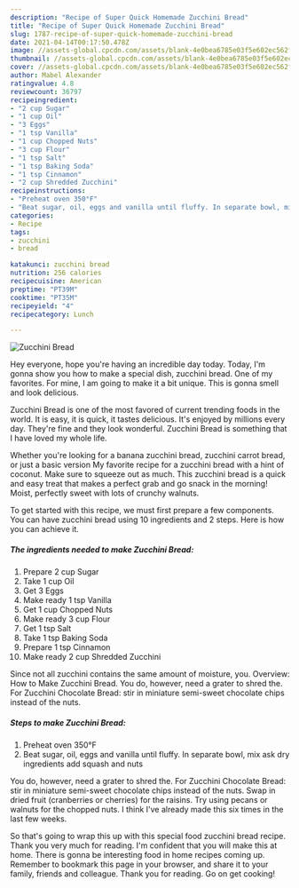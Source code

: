 ```yaml
---
description: "Recipe of Super Quick Homemade Zucchini Bread"
title: "Recipe of Super Quick Homemade Zucchini Bread"
slug: 1787-recipe-of-super-quick-homemade-zucchini-bread
date: 2021-04-14T00:17:50.478Z
image: //assets-global.cpcdn.com/assets/blank-4e0bea6785e03f5e602ec562f230caae08da540cada707380b4fe1bbebba43da.png
thumbnail: //assets-global.cpcdn.com/assets/blank-4e0bea6785e03f5e602ec562f230caae08da540cada707380b4fe1bbebba43da.png
cover: //assets-global.cpcdn.com/assets/blank-4e0bea6785e03f5e602ec562f230caae08da540cada707380b4fe1bbebba43da.png
author: Mabel Alexander
ratingvalue: 4.8
reviewcount: 36797
recipeingredient:
- "2 cup Sugar"
- "1 cup Oil"
- "3 Eggs"
- "1 tsp Vanilla"
- "1 cup Chopped Nuts"
- "3 cup Flour"
- "1 tsp Salt"
- "1 tsp Baking Soda"
- "1 tsp Cinnamon"
- "2 cup Shredded Zucchini"
recipeinstructions:
- "Preheat oven 350°F"
- "Beat sugar, oil, eggs and vanilla until fluffy. In separate bowl, mix ask dry ingredients add squash and nuts"
categories:
- Recipe
tags:
- zucchini
- bread

katakunci: zucchini bread 
nutrition: 256 calories
recipecuisine: American
preptime: "PT39M"
cooktime: "PT35M"
recipeyield: "4"
recipecategory: Lunch

---
```



![Zucchini Bread](//assets-global.cpcdn.com/assets/blank-4e0bea6785e03f5e602ec562f230caae08da540cada707380b4fe1bbebba43da.png)

Hey everyone, hope you're having an incredible day today. Today, I'm gonna show you how to make a special dish, zucchini bread. One of my favorites. For mine, I am going to make it a bit unique. This is gonna smell and look delicious.

Zucchini Bread is one of the most favored of current trending foods in the world. It is easy, it is quick, it tastes delicious. It's enjoyed by millions every day. They're fine and they look wonderful. Zucchini Bread is something that I have loved my whole life.

Whether you&#39;re looking for a banana zucchini bread, zucchini carrot bread, or just a basic version My favorite recipe for a zucchini bread with a hint of coconut. Make sure to squeeze out as much. This zucchini bread is a quick and easy treat that makes a perfect grab and go snack in the morning! Moist, perfectly sweet with lots of crunchy walnuts.


To get started with this recipe, we must first prepare a few components. You can have zucchini bread using 10 ingredients and 2 steps. Here is how you can achieve it.

<!--inarticleads1-->

##### The ingredients needed to make Zucchini Bread:

1. Prepare 2 cup Sugar
1. Take 1 cup Oil
1. Get 3 Eggs
1. Make ready 1 tsp Vanilla
1. Get 1 cup Chopped Nuts
1. Make ready 3 cup Flour
1. Get 1 tsp Salt
1. Take 1 tsp Baking Soda
1. Prepare 1 tsp Cinnamon
1. Make ready 2 cup Shredded Zucchini


Since not all zucchini contains the same amount of moisture, you. Overview: How to Make Zucchini Bread. You do, however, need a grater to shred the. For Zucchini Chocolate Bread: stir in miniature semi-sweet chocolate chips instead of the nuts. 

<!--inarticleads2-->

##### Steps to make Zucchini Bread:

1. Preheat oven 350°F
1. Beat sugar, oil, eggs and vanilla until fluffy. In separate bowl, mix ask dry ingredients add squash and nuts


You do, however, need a grater to shred the. For Zucchini Chocolate Bread: stir in miniature semi-sweet chocolate chips instead of the nuts. Swap in dried fruit (cranberries or cherries) for the raisins. Try using pecans or walnuts for the chopped nuts. I think I&#39;ve already made this six times in the last few weeks. 

So that's going to wrap this up with this special food zucchini bread recipe. Thank you very much for reading. I'm confident that you will make this at home. There is gonna be interesting food in home recipes coming up. Remember to bookmark this page in your browser, and share it to your family, friends and colleague. Thank you for reading. Go on get cooking!
